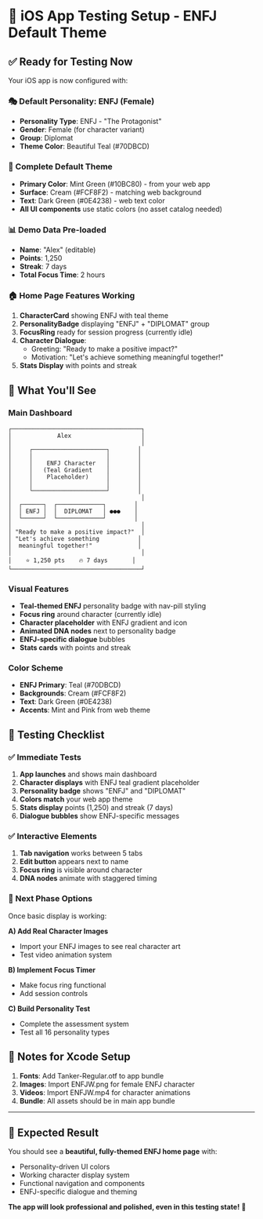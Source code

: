 # 📱 iOS App Testing Setup - ENFJ Default Theme

## ✅ **Ready for Testing Now**

Your iOS app is now configured with:

### **🎭 Default Personality: ENFJ (Female)**
- **Personality Type**: ENFJ - "The Protagonist" 
- **Gender**: Female (for character variant)
- **Group**: Diplomat
- **Theme Color**: Beautiful Teal (#70DBCD)

### **🎨 Complete Default Theme**
- **Primary Color**: Mint Green (#10BC80) - from your web app
- **Surface**: Cream (#FCF8F2) - matching web background
- **Text**: Dark Green (#0E4238) - web text color
- **All UI components** use static colors (no asset catalog needed)

### **📊 Demo Data Pre-loaded**
- **Name**: "Alex" (editable)
- **Points**: 1,250 
- **Streak**: 7 days
- **Total Focus Time**: 2 hours

### **🏠 Home Page Features Working**
1. **CharacterCard** showing ENFJ with teal theme
2. **PersonalityBadge** displaying "ENFJ" + "DIPLOMAT" group
3. **FocusRing** ready for session progress (currently idle)
4. **Character Dialogue**: 
   - Greeting: "Ready to make a positive impact?"
   - Motivation: "Let's achieve something meaningful together!"
5. **Stats Display** with points and streak

## 🚀 **What You'll See**

### **Main Dashboard**
```
┌─────────────────────────────────────┐
│             Alex                    │
│                                     │
│     ┌─────────────────────┐        │
│     │                     │        │
│     │    ENFJ Character   │        │ 
│     │   (Teal Gradient    │        │
│     │    Placeholder)     │        │
│     │                     │        │
│     └─────────────────────┘        │
│                                     │
│  ┌──────┐  ┌─────────────┐        │
│  │ ENFJ │  │  DIPLOMAT   │ ●●●    │
│  └──────┘  └─────────────┘        │
│                                     │
│ "Ready to make a positive impact?"  │
│ "Let's achieve something           │
│  meaningful together!"             │
│                                     │
│    ⭐ 1,250 pts    🔥 7 days       │
└─────────────────────────────────────┘
```

### **Visual Features**
- **Teal-themed ENFJ** personality badge with nav-pill styling
- **Focus ring** around character (currently idle)
- **Character placeholder** with ENFJ gradient and icon
- **Animated DNA nodes** next to personality badge
- **ENFJ-specific dialogue** bubbles
- **Stats cards** with points and streak

### **Color Scheme**
- **ENFJ Primary**: Teal (#70DBCD) 
- **Backgrounds**: Cream (#FCF8F2)
- **Text**: Dark Green (#0E4238)
- **Accents**: Mint and Pink from web theme

## 🧪 **Testing Checklist**

### **✅ Immediate Tests**
1. **App launches** and shows main dashboard
2. **Character displays** with ENFJ teal gradient placeholder
3. **Personality badge** shows "ENFJ" and "DIPLOMAT"
4. **Colors match** your web app theme
5. **Stats display** points (1,250) and streak (7 days)
6. **Dialogue bubbles** show ENFJ-specific messages

### **✅ Interactive Elements**
1. **Tab navigation** works between 5 tabs
2. **Edit button** appears next to name
3. **Focus ring** is visible around character
4. **DNA nodes** animate with staggered timing

### **🔄 Next Phase Options**
Once basic display is working:

**A) Add Real Character Images**
- Import your ENFJ images to see real character art
- Test video animation system

**B) Implement Focus Timer** 
- Make focus ring functional
- Add session controls

**C) Build Personality Test**
- Complete the assessment system
- Test all 16 personality types

## 📝 **Notes for Xcode Setup**

1. **Fonts**: Add Tanker-Regular.otf to app bundle
2. **Images**: Import ENFJW.png for female ENFJ character
3. **Videos**: Import ENFJW.mp4 for character animations
4. **Bundle**: All assets should be in main app bundle

---

## 🎯 **Expected Result**

You should see a **beautiful, fully-themed ENFJ home page** with:
- Personality-driven UI colors
- Working character display system  
- Functional navigation and components
- ENFJ-specific dialogue and theming

**The app will look professional and polished, even in this testing state!** 🌟
